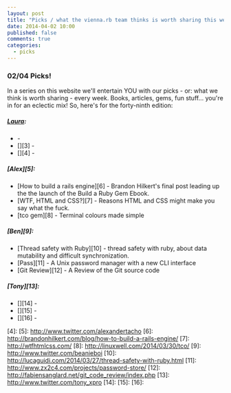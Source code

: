 ```yaml
---
layout: post
title: "Picks / what the vienna.rb team thinks is worth sharing this week"
date: 2014-04-02 10:00
published: false
comments: true
categories:
  - picks
---
```


### 02/04 Picks!

In a series on this website we'll entertain YOU with our picks - or: what we think is worth sharing - every week.
Books, articles, gems, fun stuff... you're in for an eclectic mix! So, here's for the forty-ninth edition:

##### [Laura][1]:
  - [][2] -
  - [][3] -
  - [][4] -

##### [Alex][5]:
  - [How to build a rails engine][6] - Brandon Hilkert's final post leading up the the launch of the Build a Ruby Gem Ebook.
  - [WTF, HTML and CSS?][7] - Reasons HTML and CSS might make you say what the fuck.
  - [tco gem][8] - Terminal colours made simple

##### [Ben][9]:
  - [Thread safety with Ruby][10] - thread safety with ruby, about data mutability and difficult synchronization.
  - [Pass][11] - A Unix password manager with a new CLI interface
  - [Git Review][12] - A Review of the Git source code

##### [Tony][13]:
  - [][14] -
  - [][15] -
  - [][16] -


[1]: http://www.twitter.com/alicetragedy
[2]:
[3]:
[4]:
[5]: http://www.twitter.com/alexandertacho
[6]: http://brandonhilkert.com/blog/how-to-build-a-rails-engine/
[7]: http://wtfhtmlcss.com/
[8]: http://linuxwell.com/2014/03/30/tco/
[9]: http://www.twitter.com/beanieboi
[10]: http://lucaguidi.com/2014/03/27/thread-safety-with-ruby.html
[11]: http://www.zx2c4.com/projects/password-store/
[12]: http://fabiensanglard.net/git_code_review/index.php
[13]: http://www.twitter.com/tony_xpro
[14]:
[15]:
[16]:
